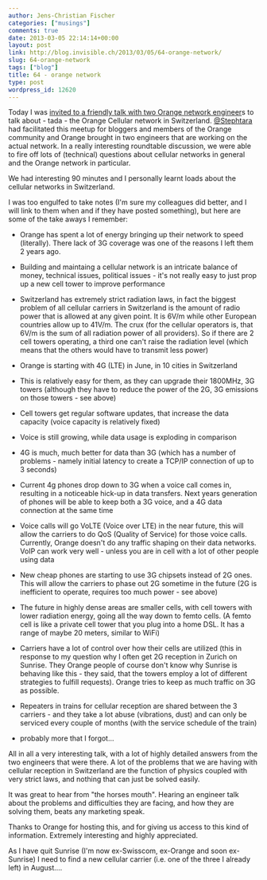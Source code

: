 ```yaml
---
author: Jens-Christian Fischer
categories: ["musings"]
comments: true
date: 2013-03-05 22:14:14+00:00
layout: post
link: http://blog.invisible.ch/2013/03/05/64-orange-network/
slug: 64-orange-network
tags: ["blog"]
title: 64 - orange network
type: post
wordpress_id: 12620
---
```


Today I was [invited to a friendly talk with two Orange network engineer](http://blog-orangech.com/2013/01/17/orange-ladt-euch-zu-einer-netz-diskussion-ein/)s to talk about - tada - the Orange Cellular network in Switzerland. [@Stephtara](http://climbtothestars.org/) had facilitated this meetup for bloggers and members of the Orange community and Orange brought in two engineers that are working on the actual network. In a really interesting roundtable discussion, we were able to fire off lots of (technical) questions about cellular networks in general and the Orange network in particular.

We had interesting 90 minutes and I personally learnt loads about the cellular networks in Switzerland.

I was too engulfed to take notes (I'm sure my colleagues did better, and I will link to them when and if they have posted something), but here are some of the take aways I remember:



	
  * Orange has spent a lot of energy bringing up their network to speed (literally). There lack of 3G coverage was one of the reasons I left them 2 years ago.

	
  * Building and maintaing a cellular network is an intricate balance of money, technical issues, political issues - it's not really easy to just prop up a new cell tower to improve performance

	
  * Switzerland has extremely strict radiation laws, in fact the biggest problem of all cellular carriers in Switzerland is the amount of radio power that is allowed at any given point. It is 6V/m while other European countries allow up to 41V/m. The crux (for the cellular operators is, that 6V/m is the sum of all radiation power of all providers). So if there are 2 cell towers operating, a third one can't raise the radiation level (which means that the others would have to transmit less power)

	
  * Orange is starting with 4G (LTE) in June, in 10 cities in Switzerland

	
  * This is relatively easy for them, as they can upgrade their 1800MHz, 3G towers (although they have to reduce the power of the 2G, 3G emissions on those towers - see above)

	
  * Cell towers get regular software updates, that increase the data capacity (voice capacity is relatively fixed)

	
  * Voice is still growing, while data usage is exploding in comparison

	
  * 4G is much, much better for data than 3G (which has a number of problems - namely initial latency to create a TCP/IP connection of up to 3 seconds)

	
  * Current 4g phones drop down to 3G when a voice call comes in, resulting in a noticeable hick-up in data transfers. Next years generation of phones will be able to keep both a 3G voice, and a 4G data connection at the same time

	
  * Voice calls will go VoLTE (Voice over LTE) in the near future, this will allow the carriers to do QoS (Quality of Service) for those voice calls. Currently, Orange doesn't do any traffic shaping on their data networks. VoIP can work very well - unless you are in cell with a lot of other people using data

	
  * New cheap phones are starting to use 3G chipsets instead of 2G ones. This will allow the carriers to phase out 2G sometime in the future (2G is inefficient to operate, requires too much power - see above)

	
  * The future in highly dense areas are smaller cells, with cell towers with lower radiation energy, going all the way down to femto cells. (A femto cell is like a private cell tower that you plug into a home DSL. It has a range of maybe 20 meters, similar to WiFi)

	
  * Carriers have a lot of control over how their cells are utilized (this in response to my question why I often get 2G reception in Zurich on Sunrise. They Orange people of course don't know why Sunrise is behaving like this - they said, that the towers employ a lot of different strategies to fulfill requests). Orange tries to keep as much traffic on 3G as possible.

	
  * Repeaters in trains for cellular reception are shared between the 3 carriers - and they take a lot abuse (vibrations, dust) and can only be serviced every couple of months (with the service schedule of the train)

	
  * probably more that I forgot...


All in all a very interesting talk, with a lot of highly detailed answers from the two engineers that were there. A lot of the problems that we are having with cellular reception in Switzerland are the function of physics coupled with very strict laws, and nothing that can just be solved easily.

It was great to hear from "the horses mouth". Hearing an engineer talk about the problems and difficulties they are facing, and how they are solving them, beats any marketing speak.

Thanks to Orange for hosting this, and for giving us access to this kind of information. Extremely interesting and highly appreciated.

As I have quit Sunrise (I'm now ex-Swisscom, ex-Orange and soon ex-Sunrise) I need to find a new cellular carrier (i.e. one of the three I already left) in August....
